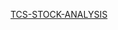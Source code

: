 
<a href="[https://github.com/vivek893/TCS-Stock-Analysis/edit/master/README.md](https://github.com/vivek893/TCS-Stock-Analysis/blob/master/TCS%20Report.pbix)">TCS-STOCK-ANALYSIS</a>

